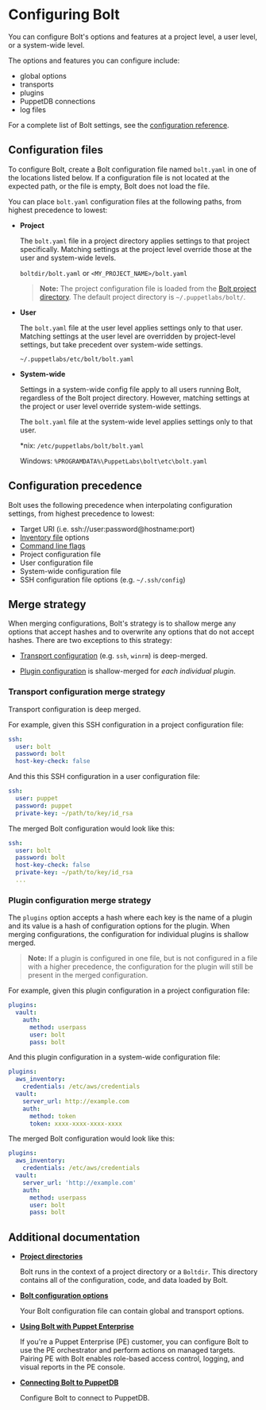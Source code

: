 # Configuring Bolt

You can configure Bolt's options and features at a project level, a user level, or a system-wide level. 

The options and features you can configure include:
- global options
- transports 
- plugins
- PuppetDB connections
- log files 

For a complete list of Bolt settings, see the [configuration reference](bolt_configuration_reference.md).

## Configuration files

To configure Bolt, create a Bolt configuration file named `bolt.yaml` in one of the locations listed below. If a configuration file is not located at the expected path, or the file is empty, Bolt does not load the file. 

You can place `bolt.yaml` configuration files at the following paths, from highest precedence to lowest:

- **Project**
  
  The `bolt.yaml` file in a project directory applies settings to that project specifically. Matching settings at the project level override those at the user and system-wide levels.

  `boltdir/bolt.yaml` or `<MY_PROJECT_NAME>/bolt.yaml`

  > **Note:** The project configuration file is loaded from the [Bolt project directory](bolt_project_directories.md). The default project directory is `~/.puppetlabs/bolt/`.

- **User**
  
  The `bolt.yaml` file at the user level applies settings only to that user. Matching settings at the user level are overridden by project-level settings, but take precedent over system-wide settings.  

  `~/.puppetlabs/etc/bolt/bolt.yaml`

- **System-wide**

  Settings in a system-wide config file apply to all users running Bolt, regardless of the Bolt project directory. However, matching settings at the project or user level override system-wide settings.
  
  The `bolt.yaml` file at the system-wide level applies settings only to that user.

  \*nix: `/etc/puppetlabs/bolt/bolt.yaml`

  Windows: `%PROGRAMDATA%\PuppetLabs\bolt\etc\bolt.yaml`

## Configuration precedence

Bolt uses the following precedence when interpolating configuration settings, from highest precedence to lowest:

  - Target URI (i.e. ssh://user:password@hostname:port)
  - [Inventory file](inventory_file.md) options
  - [Command line flags](bolt_command_reference.md)
  - Project configuration file
  - User configuration file
  - System-wide configuration file
  - SSH configuration file options (e.g. `~/.ssh/config`)

## Merge strategy

When merging configurations, Bolt's strategy is to shallow merge any options that accept hashes and to overwrite any options that do not accept hashes. There are two exceptions to this strategy:

- [Transport configuration](bolt_configuration_reference.md#transport-configuration-options) (e.g. `ssh`, `winrm`) is deep-merged.

- [Plugin configuration](using_plugins.md#configuring-plugins) is shallow-merged for _each individual plugin_.

### Transport configuration merge strategy

Transport configuration is deep merged. 

For example, given this SSH configuration in a project configuration file:

```yaml
ssh:
  user: bolt
  password: bolt
  host-key-check: false
```

And this this SSH configuration in a user configuration file:

```yaml
ssh:
  user: puppet
  password: puppet
  private-key: ~/path/to/key/id_rsa
```
The merged Bolt configuration would look like this:

```yaml
ssh:
  user: bolt
  password: bolt
  host-key-check: false
  private-key: ~/path/to/key/id_rsa
  ...
```

### Plugin configuration merge strategy

The `plugins` option accepts a hash where each key is the name of a plugin and its value is a hash of configuration options for the plugin. When merging configurations, the configuration for individual plugins is shallow merged.

> **Note:** If a plugin is configured in one file, but is not configured in a file with a higher precedence, the configuration for the plugin will still be present in the merged configuration.

For example, given this plugin configuration in a project configuration file:

```yaml
plugins:
  vault:
    auth:
      method: userpass
      user: bolt
      pass: bolt
```

And this plugin configuration in a system-wide configuration file:

```yaml
plugins:
  aws_inventory:
    credentials: /etc/aws/credentials
  vault:
    server_url: http://example.com
    auth:
      method: token
      token: xxxx-xxxx-xxxx-xxxx
```

The merged Bolt configuration would look like this:

```yaml
plugins:
  aws_inventory:
    credentials: /etc/aws/credentials
  vault:
    server_url: 'http://example.com'
    auth:
      method: userpass
      user: bolt
      pass: bolt
```

## Additional documentation

- **[Project directories](bolt_project_directories.md#)**  
  
  Bolt runs in the context of a project directory or a `Boltdir`. This directory contains all of the configuration, code, and data loaded by Bolt.

- **[Bolt configuration options](bolt_configuration_options.md)**  

  Your Bolt configuration file can contain global and transport options.

- **[Using Bolt with Puppet Enterprise](bolt_configure_orchestrator.md)**  
  
  If you're a Puppet Enterprise (PE) customer, you can configure Bolt to use the PE orchestrator and perform actions on managed targets. Pairing PE with Bolt enables role-based access control, logging, and visual reports in the PE console.

- **[Connecting Bolt to PuppetDB](bolt_connect_puppetdb.md)**  

  Configure Bolt to connect to PuppetDB.

